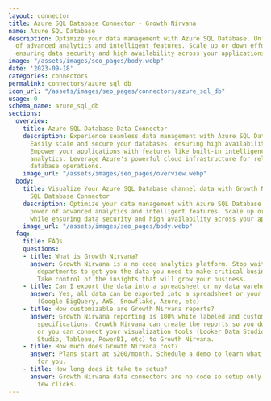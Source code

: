 ```yaml
---
layout: connector
title: Azure SQL Database Connector - Growth Nirvana
name: Azure SQL Database
description: Optimize your data management with Azure SQL Database. Unlock the power
  of advanced analytics and intelligent features. Scale up or down effortlessly, while
  ensuring data security and high availability across your applications.
image: "/assets/images/seo_pages/body.webp"
date: '2023-09-18'
categories: connectors
permalink: connectors/azure_sql_db
icon_url: "/assets/images/seo_pages/connectors/azure_sql_db"
usage: 0
schema_name: azure_sql_db
sections:
  overview:
    title: Azure SQL Database Data Connector
    description: Experience seamless data management with Azure SQL Database connector.
      Easily scale and secure your databases, ensuring high availability and performance.
      Empower your applications with features like built-in intelligence and advanced
      analytics. Leverage Azure's powerful cloud infrastructure for reliable and efficient
      database operations.
    image_url: "/assets/images/seo_pages/overview.webp"
  body:
    title: Visualize Your Azure SQL Database channel data with Growth Nirvana's Azure
      SQL Database Connector
    description: Optimize your data management with Azure SQL Database. Unlock the
      power of advanced analytics and intelligent features. Scale up or down effortlessly,
      while ensuring data security and high availability across your applications.
    image_url: "/assets/images/seo_pages/body.webp"
  faq:
    title: FAQs
    questions:
    - title: What is Growth Nirvana?
      answer: Growth Nirvana is a no code analytics platform. Stop waiting for other
        departments to get you the data you need to make critical business decisions.
        Take control of the insights that will grow your business.
    - title: Can I export the data into a spreadsheet or my data warehouse?
      answer: Yes, all data can be exported into a spreadsheet or your data warehouse
        (Google BigQuery, AWS, Snowflake, Azure, etc)
    - title: How customizable are Growth Nirvana reports?
      answer: Growth Nirvana reporting is 100% white labeled and customized to your
        specifications. Growth Nirvana can create the reports so you don’t have to
        or you can connect your visualization tools (Looker Data Studio/Google Data
        Studio, Tableau, PowerBI, etc) to Growth Nirvana.
    - title: How much does Growth Nirvana cost?
      answer: Plans start at $200/month. Schedule a demo to learn what plan is best
        for you.
    - title: How long does it take to setup?
      answer: Growth Nirvana data connectors are no code so setup only requires a
        few clicks.
---
```

